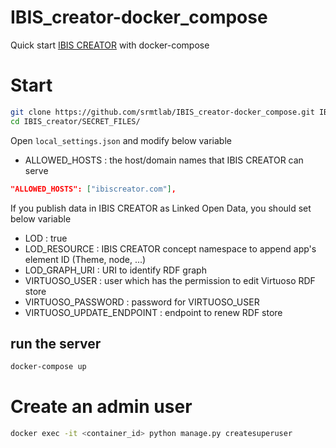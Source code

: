 # IBIS_creator-docker_compose
Quick start [IBIS CREATOR](https://github.com/srmtlab/IBIS_creator) with docker-compose

# Start
```bash
git clone https://github.com/srmtlab/IBIS_creator-docker_compose.git IBIS_creator
cd IBIS_creator/SECRET_FILES/
```

Open `local_settings.json` and modify below variable  
- ALLOWED_HOSTS : the host/domain names that IBIS CREATOR can serve
```json
"ALLOWED_HOSTS": ["ibiscreator.com"],
```

If you publish data in IBIS CREATOR as Linked Open Data, you should set below variable  
- LOD : true  
- LOD_RESOURCE : IBIS CREATOR concept namespace to append app's element ID (Theme, node, ...)  
- LOD_GRAPH_URI : URI to identify RDF graph  
- VIRTUOSO_USER : user which has the permission to edit Virtuoso RDF store  
- VIRTUOSO_PASSWORD : password for VIRTUOSO_USER  
- VIRTUOSO_UPDATE_ENDPOINT : endpoint to renew RDF store  

## run the server
```bash
docker-compose up
```

# Create an admin user
```bash
docker exec -it <container_id> python manage.py createsuperuser
```
